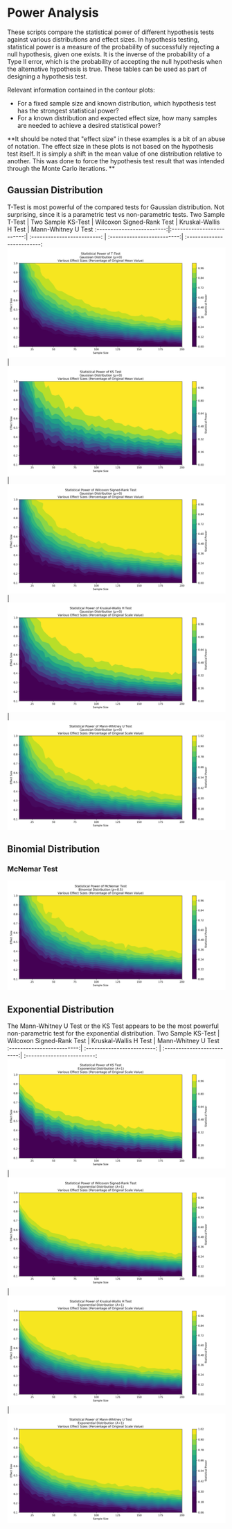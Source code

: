 # Power Analysis
These scripts compare the statistical power of different hypothesis tests against various distributions and effect sizes. In hypothesis testing, statistical power is a measure of the probability of successfully rejecting a null hypothesis, given one exists. It is the inverse of the probability of a Type II error, which is the probability of accepting the null hypothesis when the alternative hypothesis is true. These tables can be used as part of designing a hypothesis test.

Relevant information contained in the contour plots:
- For a fixed sample size and known distribution, which hypothesis test has the strongest statistical power?
- For a known distribution and expected effect size, how many samples are needed to achieve a desired statistical power?

**It should be noted that "effect size" in these examples is a bit of an abuse of notation. The effect size in these plots is not based on the hypothesis test itself. It is simply a shift in the mean value of one distribution relative to another. This was done to force the hypothesis test result that was intended through the Monte Carlo iterations. **

## Gaussian Distribution
T-Test is most powerful of the compared tests for Gaussian distribution. Not surprising, since it is a parametric test vs non-parametric tests.
Two Sample T-Test |  Two Sample KS-Test | Wilcoxon Signed-Rank Test | Kruskal-Wallis H Test | Mann-Whitney U Test
:-------------------------:|:-------------------------:| :-------------------------: | :-------------------------:| :-------------------------: 
![](https://github.com/lucascarter0/data-science-tools/blob/master/power_analysis/gaussian_ttest.png) |  ![](https://github.com/lucascarter0/data-science-tools/blob/master/power_analysis/gaussian_ks.png) | ![](https://github.com/lucascarter0/data-science-tools/blob/master/power_analysis/gaussian_wilcoxon.png) | ![](https://github.com/lucascarter0/data-science-tools/blob/master/power_analysis/gaussian_kruskalwallis.png) | ![](https://github.com/lucascarter0/data-science-tools/blob/master/power_analysis/gaussian_mannwhitney.png)

## Binomial Distribution
### McNemar Test
![McNemar Test.](https://github.com/lucascarter0/data-science-tools/blob/master/power_analysis/binomial_mcnemar.png)

## Exponential Distribution
The Mann-Whitney U Test or the KS Test appears to be the most powerful non-parametric test for the exponential distribution.
Two Sample KS-Test | Wilcoxon Signed-Rank Test | Kruskal-Wallis H Test | Mann-Whitney U Test
:-------------------------:| :-------------------------: | :-------------------------:| :-------------------------: 
![](https://github.com/lucascarter0/data-science-tools/blob/master/power_analysis/exponential_ks.png) | ![](https://github.com/lucascarter0/data-science-tools/blob/master/power_analysis/exponential_wilcoxon.png) | ![](https://github.com/lucascarter0/data-science-tools/blob/master/power_analysis/exponential_kruskalwallis.png) | ![](https://github.com/lucascarter0/data-science-tools/blob/master/power_analysis/exponential_mannwhitney.png) 
